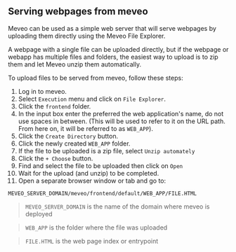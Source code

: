 
## Serving webpages from meveo
Meveo can be used as a simple web server that will serve webpages by uploading them directly using the Meveo File Explorer.

A webpage with a single file can be uploaded directly, but if the webpage or webapp has multiple files and folders, the easiest way to upload is to zip them and let Meveo unzip them automatically.

To upload files to be served from meveo, follow these steps:
1. Log in to meveo.
2. Select `Execution` menu and click on `File Explorer`.
3. Click the `frontend` folder.
4. In the input box enter the preferred the web application's name, do not use spaces in between. (This will be used to refer to it on the URL path.  From here on, it will be referred to as `WEB_APP`).
5. Click the `Create Directory` button.
6. Click the newly created `WEB_APP` folder.
7. If the file to be uploaded is a zip file, select `Unzip automately`
8. Click the `+ Choose` button.
9. Find and select the file to be uploaded then click on `Open`
10. Wait for the upload (and unzip) to be completed.
11.  Open a separate browser window or tab and go to:
```
MEVEO_SERVER_DOMAIN/meveo/frontend/default/WEB_APP/FILE.HTML
```
> `MEVEO_SERVER_DOMAIN` is the name of the domain where meveo is deployed

> `WEB_APP` is the folder where the file was uploaded

> `FILE.HTML` is the web page index or entrypoint
